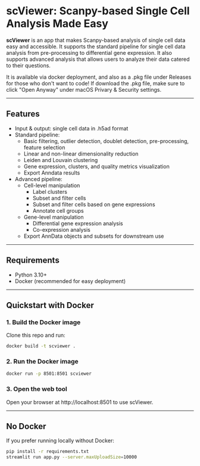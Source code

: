 # scViewer: Scanpy-based Single Cell Analysis Made Easy

**scViewer** is an app that makes Scanpy-based analysis of single cell data easy and accessible. It supports the standard pipeline for single cell data analysis from pre-processing to differential gene expression. It also supports advanced analysis that allows users to analyze their data catered to their questions.

It is available via docker deployment, and also as a .pkg file under Releases for those who don't want to code! If download the .pkg file, make sure to click "Open Anyway" under macOS Privary & Security settings.

---

## Features

- Input & output: single cell data in .h5ad format
- Standard pipeline:
  - Basic filtering, outlier detection, doublet detection, pre-processing, feature selection
  - Linear and non-linear dimensionality reduction
  - Leiden and Louvain clustering
  - Gene expression, clusters, and quality metrics visualization
  - Export Anndata results
- Advanced pipeline:
  - Cell-level manipulation
    - Label clusters
    - Subset and filter cells
    - Subset and filter cells based on gene expressions
    - Annotate cell groups
  - Gene-level manipulation
    - Differential gene expression analysis
    - Co-expression analysis
  - Export AnnData objects and subsets for downstream use

---

## Requirements

- Python 3.10+  
- Docker (recommended for easy deployment)  

---

## Quickstart with Docker

### 1. Build the Docker image

Clone this repo and run:

```bash
docker build -t scviewer .
```

### 2. Run the Docker image
```bash
docker run -p 8501:8501 scviewer
```
### 3. Open the web tool
Open your browser at http://localhost:8501 to use scViewer.

---

## No Docker
If you prefer running locally without Docker:
``` bash
pip install -r requirements.txt
streamlit run app.py --server.maxUploadSize=10000
```






















